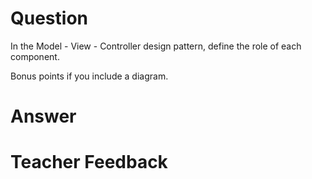 # Question

In the Model - View - Controller design pattern, define the role of each component.

Bonus points if you include a diagram.

# Answer

# Teacher Feedback